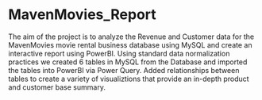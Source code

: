 # MavenMovies_Report
The aim of the project is to analyze the Revenue and Customer data for the MavenMovies movie rental business database using MySQL and create an interactive report using PowerBI. 
Using standard data normalization practices we created 6 tables in MySQL from the Database and imported the tables into PowerBI via Power Query.
Added relationships between tables to create a variety of visualiztions that provide an in-depth product and customer base summary.

